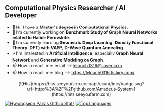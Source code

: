 
## Computational Physics Researcher / AI Developer

- 👋 Hi, I have a **Master's degree in Computational Physics**.
- 🔭 I’m currently working on **Benchmark Study of Graph Neural Networks related to Halide Perovskite**.
- 🌱 I’m currently learning **Geometric Deep Learning**, **Density Functional Theory (DFT) with VASP**, **D-Wave Quantum Annealing**. 
- ⚡ I'm interested in **Artificial Intelligence**, especially **Graph Neural Network** and **Generative Modeling on Graph**.
- 📫 How to reach me: email --> lelouch0316@naver.com 
- 📫 How to reach me: blog --> https://lelouch0316.tistory.com/

<div align=center>
  [![Hits](https://hits.seeyoufarm.com/api/count/incr/badge.svg?url=https%3A%2F%2Fgithub.com/Amadeus-System)](https://hits.seeyoufarm.com) 
</div>

[![Hyeongseon Park's Github Stats](https://github-readme-stats.vercel.app/api?username=Amadeus-System)](https://github.com/anuraghazra/github-readme-stats)
[![Top Languages](https://github-readme-stats.vercel.app/api/top-langs/?username=Amadeus-System&layout=compact&theme=compact&langs_count=5&hide=jupyter%20notebook)](https://github.com/anuraghazra/github-readme-stats)
